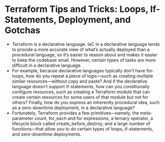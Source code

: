 # Terraform Tips and Tricks: Loops, If-Statements, Deployment, and Gotchas
* Terraform is a declarative language. IaC in a declarative language tends to provide a more accurate view of what’s actually deployed than a procedural language, so it’s easier to reason about and makes it easier to keep the codebase small. However, certain types of tasks are more difficult in a declarative language.
* For example, because declarative languages typically don’t have for-loops, how do you repeat a piece of logic—such as creating multiple similar resources—without copy and paste? And if the declarative language doesn’t support if-statements, how can you conditionally configure resources, such as creating a Terraform module that can create certain resources for some users of that module but not for others? Finally, how do you express an inherently procedural idea, such as a zero-downtime deployment, in a declarative language?
* Fortunately, Terraform provides a few primitives—namely, the meta-parameter count, for_each and for expressions, a ternary operator, a lifecycle block called create_before_destroy, and a large number of functions—that allow you to do certain types of loops, if-statements, and zero-downtime deployments.